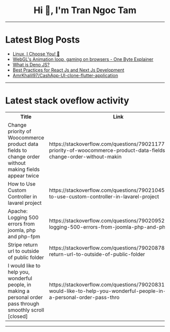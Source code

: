 <h1 align="center">Hi 👋, I'm Tran Ngoc Tam</h1>

---

# Latest Blog Posts 
<!-- BLOG-POST-LIST:START -->
- [Linux, I Choose You! 🐧](https://dev.to/jimmymcbride/linux-i-choose-you-5ebe)
- [WebGL&#39;s Animation loop, gaming on browsers - One Byte Explainer](https://dev.to/aortega/webgls-animation-loop-gaming-on-browsers-one-byte-explainer-4o1h)
- [What is Deno JS?](https://dev.to/tanmayp9/what-is-deno-js-294n)
- [Best Practices for React Js and Next Js Development](https://dev.to/shahharsh/best-practices-for-react-js-and-next-js-development-29eo)
- [AmrKhalil97/CashApp-UI-clone-flutter-application](https://dev.to/ayuba_yahaya_c87f2bda3d4d/amrkhalil97cashapp-ui-clone-flutter-application-4b9)
<!-- BLOG-POST-LIST:END -->

---

# Latest stack oveflow activity
<table>
  <tr><th>Title</th><th>Link</th></tr>
  <!-- STACKOVERFLOW:START --><tr><td>Change priority of Woocommerce product data fields to change order without making fields appear twice</td><td>https://stackoverflow.com/questions/79021177/change-priority-of-woocommerce-product-data-fields-to-change-order-without-makin</td></tr><tr><td>How to Use Custom Controller in lavarel project</td><td>https://stackoverflow.com/questions/79021045/how-to-use-custom-controller-in-lavarel-project</td></tr><tr><td>Apache: Logging 500 errors from joomla, php and php-fpm</td><td>https://stackoverflow.com/questions/79020952/apache-logging-500-errors-from-joomla-php-and-php-fpm</td></tr><tr><td>Stripe return url to outside of public folder</td><td>https://stackoverflow.com/questions/79020878/stripe-return-url-to-outside-of-public-folder</td></tr><tr><td>I would like to help you, wonderful people, in making a personal order pass through smoothly scroll [closed]</td><td>https://stackoverflow.com/questions/79020831/i-would-like-to-help-you-wonderful-people-in-making-a-personal-order-pass-thro</td></tr><!-- STACKOVERFLOW:END -->
</table>

---


